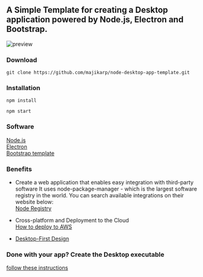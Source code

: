 <h2>A Simple Template for creating a Desktop application powered by Node.js, Electron and Bootstrap.</h2>

![preview](https://github.com/majikarp/node-desktop-app-template/blob/master/preview.JPG)

<h3>Download</h3>

```
git clone https://github.com/majikarp/node-desktop-app-template.git
```

<h3>Installation</h3>

```
npm install
```

```
npm start
```

<h3>Software</h3>

[Node.js](https://nodejs.org/en/)<br>
[Electron](https://electronjs.org/)<br>
[Bootstrap template](https://github.com/BlackrockDigital/startbootstrap-bare/)<br>

<h3>Benefits</h3>

- Create a web application that enables easy integration with third-party software
It uses node-package-manager - which is the largest software registry in the world.
You can search available integrations on their website below:<br>
[Node Registry](https://www.npmjs.com/)

- Cross-platform and Deployment to the Cloud<br>
[How to deploy to AWS](https://aws.amazon.com/getting-started/projects/deploy-nodejs-web-app/)

- [Desktop-First Design](https://designmodo.com/desktop-first-design-responsive/)

<h3>Done with your app? Create the Desktop executable</h3>

[follow these instructions](https://electronjs.org/docs/tutorial/application-distribution/)
